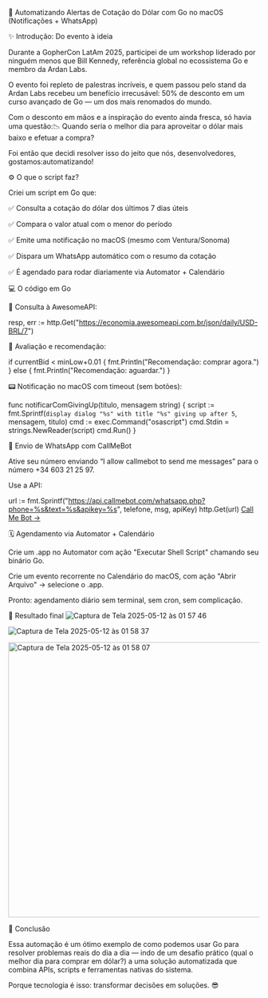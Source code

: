 🔔 Automatizando Alertas de Cotação do Dólar com Go no macOS (Notificações + WhatsApp)

✨ Introdução: Do evento à ideia

Durante a GopherCon LatAm 2025, participei de um workshop liderado por ninguém menos que Bill Kennedy, referência global no ecossistema Go e membro da Ardan Labs.

O evento foi repleto de palestras incríveis, e quem passou pelo stand da Ardan Labs recebeu um benefício irrecusável: 50% de desconto em um curso avançado de Go — um dos mais renomados do mundo.

Com o desconto em mãos e a inspiração do evento ainda fresca, só havia uma questão:📉 Quando seria o melhor dia para aproveitar o dólar mais baixo e efetuar a compra?

Foi então que decidi resolver isso do jeito que nós, desenvolvedores, gostamos:automatizando!

⚙️ O que o script faz?

Criei um script em Go que:

✅ Consulta a cotação do dólar dos últimos 7 dias úteis

✅ Compara o valor atual com o menor do período

✅ Emite uma notificação no macOS (mesmo com Ventura/Sonoma)

✅ Dispara um WhatsApp automático com o resumo da cotação

✅ É agendado para rodar diariamente via Automator + Calendário

💻 O código em Go

📅 Consulta à AwesomeAPI:

resp, err := http.Get("https://economia.awesomeapi.com.br/json/daily/USD-BRL/7")

🔎 Avaliação e recomendação:

if currentBid < minLow+0.01 {
    fmt.Println("Recomendação: comprar agora.")
} else {
    fmt.Println("Recomendação: aguardar.")
}

📟 Notificação no macOS com timeout (sem botões):

func notificarComGivingUp(titulo, mensagem string) {
    script := fmt.Sprintf(`
display dialog "%s" with title "%s" giving up after 5
`, mensagem, titulo)
    cmd := exec.Command("osascript")
    cmd.Stdin = strings.NewReader(script)
    cmd.Run()
}

📲 Envio de WhatsApp com CallMeBot

Ative seu número enviando “I allow callmebot to send me messages” para o número +34 603 21 25 97.

Use a API:

url := fmt.Sprintf("https://api.callmebot.com/whatsapp.php?phone=%s&text=%s&apikey=%s", telefone, msg, apiKey)
http.Get(url)
[Call Me Bot -> ](https://www.callmebot.com/blog/free-api-whatsapp-messages/)

🗓️ Agendamento via Automator + Calendário

Crie um .app no Automator com ação "Executar Shell Script" chamando seu binário Go.

Crie um evento recorrente no Calendário do macOS, com ação "Abrir Arquivo" → selecione o .app.

Pronto: agendamento diário sem terminal, sem cron, sem complicação.

📸 Resultado final
![Captura de Tela 2025-05-12 às 01 57 46](https://github.com/user-attachments/assets/6aeba0c5-b190-4fbb-b5cb-0d9b4d38d98b)

![Captura de Tela 2025-05-12 às 01 58 37](https://github.com/user-attachments/assets/cbf5c888-1707-48a6-9419-e54a161dc3bf)

<img width="551" alt="Captura de Tela 2025-05-12 às 01 58 07" src="https://github.com/user-attachments/assets/d16baf4d-708b-437e-af12-fecb3c75dc74" />


🚀 Conclusão

Essa automação é um ótimo exemplo de como podemos usar Go para resolver problemas reais do dia a dia — indo de um desafio prático (qual o melhor dia para comprar em dólar?) a uma solução automatizada que combina APIs, scripts e ferramentas nativas do sistema.

Porque tecnologia é isso: transformar decisões em soluções. 😎
